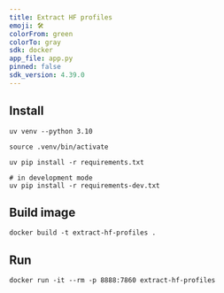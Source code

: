 ```yaml
---
title: Extract HF profiles
emoji: 🛠️
colorFrom: green
colorTo: gray
sdk: docker
app_file: app.py
pinned: false
sdk_version: 4.39.0
---
```


## Install

```shell
uv venv --python 3.10

source .venv/bin/activate

uv pip install -r requirements.txt

# in development mode
uv pip install -r requirements-dev.txt
```

## Build image

```shell
docker build -t extract-hf-profiles .
```

## Run

```shell
docker run -it --rm -p 8888:7860 extract-hf-profiles
```
